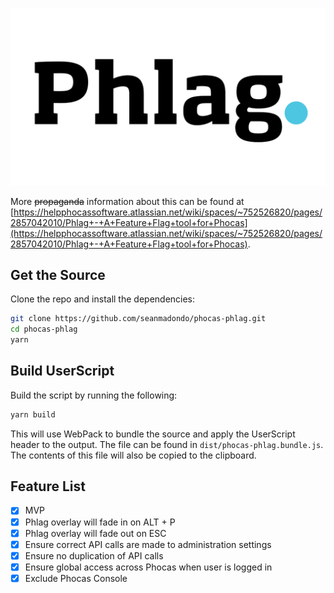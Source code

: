 ![Phocas Phlag](./phlag_logo.png)

More ~~propaganda~~ information about this can be found at [https://helpphocassoftware.atlassian.net/wiki/spaces/~752526820/pages/2857042010/Phlag+-+A+Feature+Flag+tool+for+Phocas](https://helpphocassoftware.atlassian.net/wiki/spaces/~752526820/pages/2857042010/Phlag+-+A+Feature+Flag+tool+for+Phocas).

## Get the Source

Clone the repo and install the dependencies:

```bash
git clone https://github.com/seanmadondo/phocas-phlag.git
cd phocas-phlag
yarn
```

## Build UserScript

Build the script by running the following:

```bash
yarn build
```

This will use WebPack to bundle the source and apply the UserScript header to the output. The file can be found in `dist/phocas-phlag.bundle.js`. The contents of this file will also be copied to the clipboard.

## Feature List

- [x] MVP
- [x] Phlag overlay will fade in on ALT + P
- [x] Phlag overlay will fade out on ESC
- [x] Ensure correct API calls are made to administration settings
- [x] Ensure no duplication of API calls
- [x] Ensure global access across Phocas when user is logged in
- [x] Exclude Phocas Console
